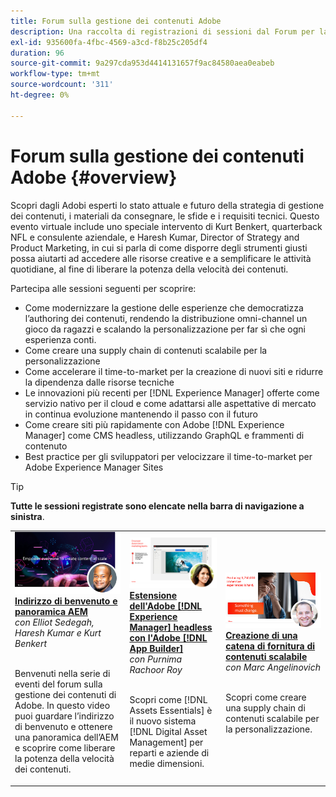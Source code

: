 ```yaml
---
title: Forum sulla gestione dei contenuti Adobe
description: Una raccolta di registrazioni di sessioni dal Forum per la gestione dei contenuti Adobe
exl-id: 935600fa-4fbc-4569-a3cd-f8b25c205df4
duration: 96
source-git-commit: 9a297cda953d4414131657f9ac84580aea0eabeb
workflow-type: tm+mt
source-wordcount: '311'
ht-degree: 0%

---
```


# Forum sulla gestione dei contenuti Adobe {#overview}

Scopri dagli Adobi esperti lo stato attuale e futuro della strategia di gestione dei contenuti, i materiali da consegnare, le sfide e i requisiti tecnici. Questo evento virtuale include uno speciale intervento di Kurt Benkert, quarterback NFL e consulente aziendale, e Haresh Kumar, Director of Strategy and Product Marketing, in cui si parla di come disporre degli strumenti giusti possa aiutarti ad accedere alle risorse creative e a semplificare le attività quotidiane, al fine di liberare la potenza della velocità dei contenuti.

Partecipa alle sessioni seguenti per scoprire:

* Come modernizzare la gestione delle esperienze che democratizza l’authoring dei contenuti, rendendo la distribuzione omni-channel un gioco da ragazzi e scalando la personalizzazione per far sì che ogni esperienza conti.
* Come creare una supply chain di contenuti scalabile per la personalizzazione
* Come accelerare il time-to-market per la creazione di nuovi siti e ridurre la dipendenza dalle risorse tecniche
* Le innovazioni più recenti per [!DNL Experience Manager] offerte come servizio nativo per il cloud e come adattarsi alle aspettative di mercato in continua evoluzione mantenendo il passo con il futuro
* Come creare siti più rapidamente con Adobe [!DNL Experience Manager] come CMS headless, utilizzando GraphQL e frammenti di contenuto
* Best practice per gli sviluppatori per velocizzare il time-to-market per Adobe Experience Manager Sites

>[!TIP]
>
>**Tutte le sessioni registrate sono elencate nella barra di navigazione a sinistra**.

<table>
  <tr>
   <td>
      <a href="2022/welcome.md">
      <img alt="Indirizzo di benvenuto e panoramica dell’AEM" src="assets/welcome.png" >
      </a>
      <div>
         <a href="2022/welcome.md"><strong>Indirizzo di benvenuto e panoramica AEM</strong></a>         
         <br/><em>con Elliot Sedegah, Haresh Kumar e Kurt Benkert</em>
      </div>
      <p>
        <br/>
         Benvenuti nella serie di eventi del forum sulla gestione dei contenuti di Adobe. In questo video puoi guardare l’indirizzo di benvenuto e ottenere una panoramica dell’AEM e scoprire come liberare la potenza della velocità dei contenuti.
      </p>
   </td>
   <td>
      <a href="2022/assets-for-all.md">
      <img alt="Assets per tutti" src="assets/assets-for-all.png" >
      </a>
      <div>
         <a href="2022/assets-for-all.md"><strong>Estensione dell'Adobe [!DNL Experience Manager] headless con l'Adobe [!DNL App Builder]</strong></a>         
         <br/><em>con Purnima Rachoor Roy</em>
      </div>
      <p>
        <br/>
          Scopri come [!DNL Assets Essentials] è il nuovo sistema [!DNL Digital Asset Management] per reparti e aziende di medie dimensioni.
      </p>
   </td>
   <td>
      <a href="2022/supply-chain.md">
      <img alt="Creazione di una catena di fornitura di contenuti scalabile" src="assets/supply-chain.png" />
      </a>
      <div>
         <a href="2022/supply-chain.md"><strong>Creazione di una catena di fornitura di contenuti scalabile</strong></a>         
         <br/><em>con Marc Angelinovich</em>
      </div>
      <p>
        <br/>
         Scopri come creare una supply chain di contenuti scalabile per la personalizzazione.
      </p>
   </td>
  </tr>
</table>
